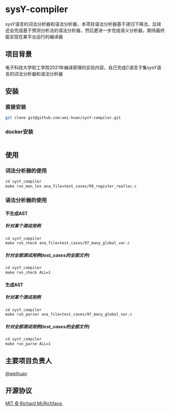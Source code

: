 # sysY-compiler
sysY语言的词法分析器和语法分析器，本项目语法分析器基于递归下降法，后续还会完成基于预测分析法的语法分析器，然后更进一步完成语义分析器，期待最终能实现在某平台运行的编译器



## 项目背景

电子科技大学软工学院2021年编译原理的实验内容，自己完成C语言子集sysY语言的词法分析器和语法分析器



## 安装
### 直接安装
```sh
git clone git@github.com:wei-huan/sysY-compiler.git
```



### docker安装

```dockerfile
```



## 使用
### 词法分析器的使用
```makefile
cd sysY_compiler
make run_man_lex ana_file=test_cases/99_register_realloc.c
```



### 语法分析器的使用

#### 不生成AST

##### 针对某个测试用例

```makefile
cd sysY_compiler
make run_check ana_file=test_cases/97_many_global_var.c
```



##### 针对全部测试用例(test_cases的全部文件)
```makefile
cd sysY_compiler
make run_check ALL=1
```



#### 生成AST

##### 针对某个测试用例

```makefile
cd sysY_compiler
make run_parser ana_file=test_cases/97_many_global_var.c
```



##### 针对全部测试用例(test_cases的全部文件)
```makefile
cd sysY_compiler
make run_parse ALL=1
```



## 主要项目负责人

[@weihuan](https://github.com/weihuan)



## 开源协议

[MIT © Richard McRichface.](./LICENSE)